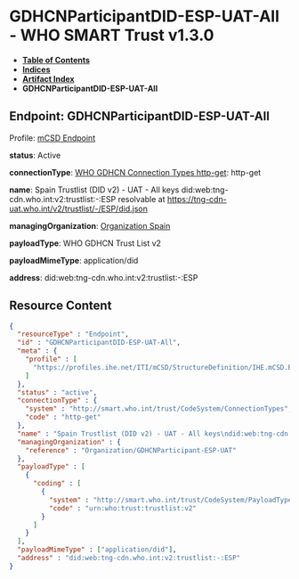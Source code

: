 # GDHCNParticipantDID-ESP-UAT-All - WHO SMART Trust v1.3.0

* [**Table of Contents**](toc.md)
* [**Indices**](indices.md)
* [**Artifact Index**](artifacts.md)
* **GDHCNParticipantDID-ESP-UAT-All**

## Endpoint: GDHCNParticipantDID-ESP-UAT-All

Profile: [mCSD Endpoint](https://profiles.ihe.net/ITI/mCSD/4.0.0/StructureDefinition-IHE.mCSD.Endpoint.html)

**status**: Active

**connectionType**: [WHO GDHCN Connection Types http-get](CodeSystem-ConnectionTypes.md#ConnectionTypes-http-get): http-get

**name**: Spain Trustlist (DID v2) - UAT - All keys did:web:tng-cdn.who.int:v2:trustlist:-:ESP resolvable at https://tng-cdn-uat.who.int/v2/trustlist/-/ESP/did.json

**managingOrganization**: [Organization Spain](Organization-GDHCNParticipant-ESP-UAT.md)

**payloadType**: WHO GDHCN Trust List v2

**payloadMimeType**: application/did

**address**: did:web:tng-cdn.who.int:v2:trustlist:-:ESP



## Resource Content

```json
{
  "resourceType" : "Endpoint",
  "id" : "GDHCNParticipantDID-ESP-UAT-All",
  "meta" : {
    "profile" : [
      "https://profiles.ihe.net/ITI/mCSD/StructureDefinition/IHE.mCSD.Endpoint"
    ]
  },
  "status" : "active",
  "connectionType" : {
    "system" : "http://smart.who.int/trust/CodeSystem/ConnectionTypes",
    "code" : "http-get"
  },
  "name" : "Spain Trustlist (DID v2) - UAT - All keys\ndid:web:tng-cdn.who.int:v2:trustlist:-:ESP\nresolvable at https://tng-cdn-uat.who.int/v2/trustlist/-/ESP/did.json",
  "managingOrganization" : {
    "reference" : "Organization/GDHCNParticipant-ESP-UAT"
  },
  "payloadType" : [
    {
      "coding" : [
        {
          "system" : "http://smart.who.int/trust/CodeSystem/PayloadTypes",
          "code" : "urn:who:trust:trustlist:v2"
        }
      ]
    }
  ],
  "payloadMimeType" : ["application/did"],
  "address" : "did:web:tng-cdn.who.int:v2:trustlist:-:ESP"
}

```
